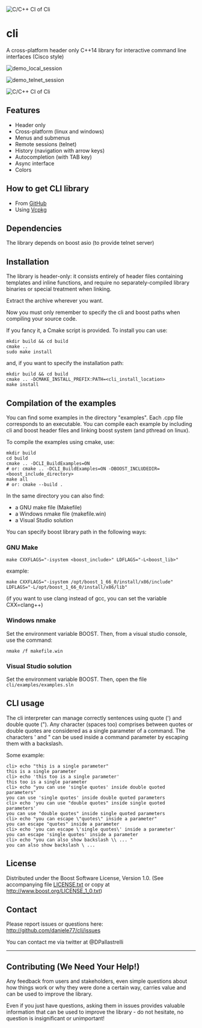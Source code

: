 ![C/C++ CI of Cli](https://github.com/daniele77/cli/workflows/C/C++%20CI%20of%20Cli/badge.svg)

# cli

A cross-platform header only C++14 library for interactive command line interfaces (Cisco style)

![demo_local_session](https://user-images.githubusercontent.com/5451767/51046611-d1dadc00-15c6-11e9-8a0d-2c66efc83290.gif)

![demo_telnet_session](https://user-images.githubusercontent.com/5451767/51046612-d1dadc00-15c6-11e9-83c2-beadb3593348.gif)

![C/C++ CI of Cli](https://github.com/daniele77/cli/workflows/C/C++%20CI%20of%20Cli/badge.svg)

## Features

* Header only
* Cross-platform (linux and windows)
* Menus and submenus
* Remote sessions (telnet)
* History (navigation with arrow keys)
* Autocompletion (with TAB key)
* Async interface
* Colors

## How to get CLI library

* From [GitHub](https://github.com/daniele77/cli/releases)
* Using [Vcpkg](https://github.com/Microsoft/vcpkg)

## Dependencies

The library depends on boost asio (to provide telnet server)

## Installation

The library is header-only: it consists entirely of header files
containing templates and inline functions, and require no separately-compiled
library binaries or special treatment when linking.

Extract the archive wherever you want.

Now you must only remember to specify the cli and boost paths when
compiling your source code.

If you fancy it, a Cmake script is provided. To install you can use:

    mkdir build && cd build
    cmake ..
    sudo make install

and, if you want to specify the installation path:

    mkdir build && cd build
    cmake .. -DCMAKE_INSTALL_PREFIX:PATH=<cli_install_location>
    make install

## Compilation of the examples

You can find some examples in the directory "examples".
Each .cpp file corresponds to an executable. You can compile each example by including
cli and boost header files and linking boost system (and pthread on linux).

To compile the examples using cmake, use:

    mkdir build
    cd build
    cmake .. -DCLI_BuildExamples=ON
    # or: cmake .. -DCLI_BuildExamples=ON -DBOOST_INCLUDEDIR=<boost_include_directory>
    make all
    # or: cmake --build .

In the same directory you can also find:

* a GNU make file (Makefile)
* a Windows nmake file (makefile.win)
* a Visual Studio solution

You can specify boost library path in the following ways:

### GNU Make

    make CXXFLAGS="-isystem <boost_include>" LDFLAGS="-L<boost_lib>"

example:

    make CXXFLAGS="-isystem /opt/boost_1_66_0/install/x86/include" LDFLAGS="-L/opt/boost_1_66_0/install/x86/lib"

(if you want to use clang instead of gcc, you can set the variable CXX=clang++)

### Windows nmake

Set the environment variable BOOST. Then, from a visual studio console, use the command:

    nmake /f makefile.win

### Visual Studio solution

Set the environment variable BOOST. Then, open the file
`cli/examples/examples.sln`

## CLI usage

The cli interpreter can manage correctly sentences using quote (') and double quote (").
Any character (spaces too) comprises between quotes or double quotes are considered as a single parameter of a command.
The characters ' and " can be used inside a command parameter by escaping them with a backslash.

Some example:

    cli> echo "this is a single parameter"
    this is a single parameter
    cli> echo 'this too is a single parameter'
    this too is a single parameter
    cli> echo "you can use 'single quotes' inside double quoted parameters"
    you can use 'single quotes' inside double quoted parameters
    cli> echo 'you can use "double quotes" inside single quoted parameters'
    you can use "double quotes" inside single quoted parameters
    cli> echo "you can escape \"quotes\" inside a parameter"               
    you can escape "quotes" inside a parameter
    cli> echo 'you can escape \'single quotes\' inside a parameter'
    you can escape 'single quotes' inside a parameter
    cli> echo "you can also show backslash \\ ... "                
    you can also show backslash \ ... 

## License

Distributed under the Boost Software License, Version 1.0.
(See accompanying file [LICENSE.txt](LICENSE.txt) or copy at
<http://www.boost.org/LICENSE_1_0.txt>)

## Contact

Please report issues or questions here:
<http://github.com/daniele77/cli/issues>

You can contact me via twitter at @DPallastrelli

---

## Contributing (We Need Your Help!)

Any feedback from users and stakeholders, even simple questions about
how things work or why they were done a certain way, carries value
and can be used to improve the library.

Even if you just have questions, asking them in issues provides valuable
information that can be used to improve the library - do not hesitate,
no question is insignificant or unimportant!
